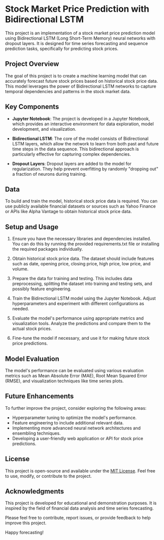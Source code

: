 # Stock Market Price Prediction with Bidirectional LSTM

This project is an implementation of a stock market price prediction model using Bidirectional LSTM (Long Short-Term Memory) neural networks with dropout layers. It is designed for time series forecasting and sequence prediction tasks, specifically for predicting stock prices.

## Project Overview

The goal of this project is to create a machine learning model that can accurately forecast future stock prices based on historical stock price data. This model leverages the power of Bidirectional LSTM networks to capture temporal dependencies and patterns in the stock market data.

## Key Components

- **Jupyter Notebook**: The project is developed in a Jupyter Notebook, which provides an interactive environment for data exploration, model development, and visualization.

- **Bidirectional LSTM**: The core of the model consists of Bidirectional LSTM layers, which allow the network to learn from both past and future time steps in the data sequence. This bidirectional approach is particularly effective for capturing complex dependencies.

- **Dropout Layers**: Dropout layers are added to the model for regularization. They help prevent overfitting by randomly "dropping out" a fraction of neurons during training.

## Data

To build and train the model, historical stock price data is required. You can use publicly available financial datasets or sources such as Yahoo Finance or APIs like Alpha Vantage to obtain historical stock price data.

## Setup and Usage

1. Ensure you have the necessary libraries and dependencies installed. You can do this by running the provided requirements.txt file or installing the required packages individually.

2. Obtain historical stock price data. The dataset should include features such as date, opening price, closing price, high price, low price, and volume.

3. Prepare the data for training and testing. This includes data preprocessing, splitting the dataset into training and testing sets, and possibly feature engineering.

4. Train the Bidirectional LSTM model using the Jupyter Notebook. Adjust hyperparameters and experiment with different configurations as needed.

5. Evaluate the model's performance using appropriate metrics and visualization tools. Analyze the predictions and compare them to the actual stock prices.

6. Fine-tune the model if necessary, and use it for making future stock price predictions.

## Model Evaluation

The model's performance can be evaluated using various evaluation metrics such as Mean Absolute Error (MAE), Root Mean Squared Error (RMSE), and visualization techniques like time series plots.

## Future Enhancements

To further improve the project, consider exploring the following areas:

- Hyperparameter tuning to optimize the model's performance.
- Feature engineering to include additional relevant data.
- Implementing more advanced neural network architectures and ensembling techniques.
- Developing a user-friendly web application or API for stock price predictions.

## License

This project is open-source and available under the [MIT License](LICENSE). Feel free to use, modify, or contribute to the project.

## Acknowledgments

This project is developed for educational and demonstration purposes. It is inspired by the field of financial data analysis and time series forecasting.

Please feel free to contribute, report issues, or provide feedback to help improve this project.

Happy forecasting!
